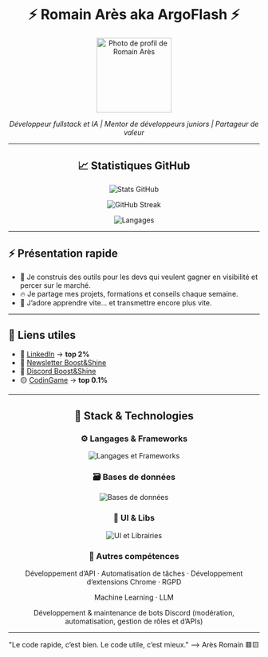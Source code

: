 <!-- BANNIÈRE -->
<!-- <p align="center">
  <img src="https://media.licdn.com/dms/image/v2/D4E16AQG0q7nU-KyVjw/profile-displaybackgroundimage-shrink_350_1400/B4EZfc9_mRGwAg-/0/1751758929001?e=1758153600&v=beta&t=N-Szcl36Ro45VdxPmR57b0CjKSfVLoMU65OcqkCxEFU" alt="Flash Banner" width="100%" />
</p>-->

<h1 align="center">⚡ Romain Arès aka ArgoFlash ⚡</h1>

<p align="center">
  <img src="https://media.licdn.com/dms/image/v2/D4D03AQGpfY61Zovkhg/profile-displayphoto-crop_800_800/B4DZgRS2FLG8AM-/0/1752636812100?e=1758153600&v=beta&t=4LY_W8qNOk7Zhftr1JtJASGGTqVsPb3Oy4NBJpWnBiI" alt="Photo de profil de Romain Arès" width="150" />
</p>

<p align="center">
  <em>Développeur fullstack et IA | Mentor de développeurs juniors | Partageur de valeur</em>
</p>

---

<h2 align="center">📈 Statistiques GitHub</h2>

<p align="center">
  <img src="https://github-readme-stats.vercel.app/api?username=ArgoFlash&show_icons=true&theme=maroongold&hide_title=true" alt="Stats GitHub" />
</p>

<p align="center">
  <img src="https://github-readme-streak-stats.herokuapp.com/?user=ArgoFlash&theme=maroongold" alt="GitHub Streak" />
</p>

<p align="center">
  <img src="https://github-readme-stats.vercel.app/api/top-langs/?username=ArgoFlash&layout=compact&theme=maroongold" alt="Langages" />
</p>

---

## ⚡ Présentation rapide

- 💼 Je construis des outils pour les devs qui veulent gagner en visibilité et percer sur le marché.
- 🔥 Je partage mes projets, formations et conseils chaque semaine.
- 🧠 J’adore apprendre vite… et transmettre encore plus vite.

---

## 🔗 Liens utiles

- 📌 [LinkedIn](https://www.linkedin.com/in/romain-ares/) -> **top 2%**
- 💌 [Newsletter Boost&Shine](https://www.linkedin.com/build-relation/newsletter-follow?entityUrn=7313721055716495360)
- 💬 [Discord Boost&Shine](https://discord.gg/F6uSHqUAKB)
- 🟡 [CodinGame](https://www.codingame.com/profile/e234d6b24acc99e847d139a118db7cc97222874) -> **top 0.1%**

---

<h2 align="center">🧠 Stack & Technologies</h2>

<h3 align="center">⚙️ Langages & Frameworks</h3>

<p align="center">
  <img src="https://skillicons.dev/icons?i=html,css,sass,js,react,nextjs,jquery,nodejs,express,python" alt="Langages et Frameworks" />
</p>

<h3 align="center"> 🗃️ Bases de données</h3>

<p align="center">
  <img src="https://skillicons.dev/icons?i=mongodb,mysql" alt="Bases de données" />
</p>

<h3 align="center">🎨 UI & Libs</h3>

<p align="center">
  <img src="https://skillicons.dev/icons?i=tailwind,materialui" alt="UI et Librairies" />
</p>

<h3 align="center">🧩 Autres compétences</h3>

<p align="center">Développement d’API · Automatisation de tâches · Développement d’extensions Chrome · RGPD</p>  
<p align="center">Machine Learning · LLM</p>  
<p align="center">Développement & maintenance de bots Discord (modération, automatisation, gestion de rôles et d’APIs)</p>

---

<p align="center"> "Le code rapide, c’est bien. Le code utile, c’est mieux." —> Arès Romain 🟥🟨</p>



